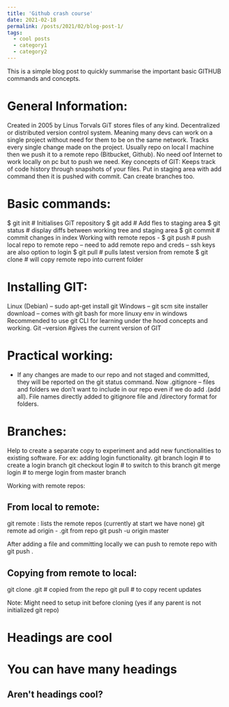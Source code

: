 ```yaml
---
title: 'Github crash course'
date: 2021-02-18
permalink: /posts/2021/02/blog-post-1/
tags:
  - cool posts
  - category1
  - category2
---
```


This is a simple blog post to quickly summarise the important basic GITHUB commands and concepts.
 

General Information:
======

Created in 2005 by Linus Torvals
GiT stores files of any kind. 
Decentralized or distributed version control system. Meaning many devs can work on a single project without need for them to be on the same network. Tracks every single change made on the project. Usually repo on local l machine then we push it to a remote repo (Bitbucket, Github).  No need oof Internet to work locally on pc but to push we need. 
Key concepts of GIT:
Keeps track of code history through snapshots of your files. Put in staging area with add command then it is pushed with commit. Can create branches too.

Basic commands:
======

$ git init  # Initialises GiT repository
$ git add <file> # Add fles to staging area
$ git status # display diffs between working tree and staging area
$ git commit # commit changes in index
Working with remote repos -
$ git push # push local repo to remote repo – need to add remote repo and creds – ssh keys are also option to login
$ git pull # pulls latest version from remote
$ git clone # will copy remote repo into current folder

Installing GIT:
======

Linux (Debian) – sudo apt-get install git
Windows – git scm site installer download – comes with git bash for more  linuxy env in windows
Recommended to use git CLI for learning under the hood concepts and working.
Git –version   #gives the current version of GIT

Practical working:
======

- If any changes are made to our repo and not staged and committed, they will be reported on the git status command.
Now .gitignore – files and folders we don’t want to include in our repo even if we do add .(add all).
File names directly added to gitignore file and  /directory format for folders.

Branches:
======

Help to create a separate copy to experiment and add new functionalities to existing software. For ex: adding login functionality.
git branch login # to create a login branch
git checkout login # to switch to this branch
git merge login # to merge login from master branch

Working with remote repos:

From local to remote:
------

git remote : lists the remote repos (currently at start we have none)
git remote ad origin - .git from repo
git push -u origin master

After adding a file and committing locally we can push to remote repo with git push .

Copying from remote to local:
------

git clone .git # copied from the repo
git pull # to copy recent updates

Note: Might need to setup init before cloning (yes if any parent is not initialized git repo)



Headings are cool
======

You can have many headings
======

Aren't headings cool?
------